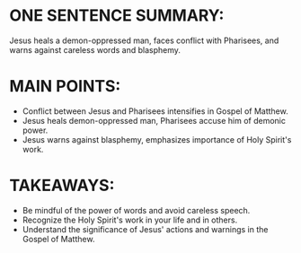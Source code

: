 # ONE SENTENCE SUMMARY:
Jesus heals a demon-oppressed man, faces conflict with Pharisees, and warns against careless words and blasphemy.

# MAIN POINTS:
- Conflict between Jesus and Pharisees intensifies in Gospel of Matthew.
- Jesus heals demon-oppressed man, Pharisees accuse him of demonic power.
- Jesus warns against blasphemy, emphasizes importance of Holy Spirit's work.

# TAKEAWAYS:
- Be mindful of the power of words and avoid careless speech.
- Recognize the Holy Spirit's work in your life and in others.
- Understand the significance of Jesus' actions and warnings in the Gospel of Matthew.